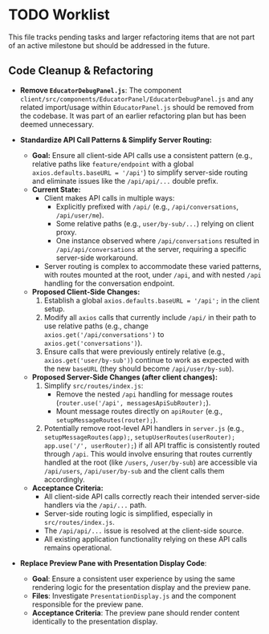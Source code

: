 # TODO Worklist

This file tracks pending tasks and larger refactoring items that are not part of an active milestone but should be addressed in the future.

## Code Cleanup & Refactoring

- **Remove `EducatorDebugPanel.js`**: The component `client/src/components/EducatorPanel/EducatorDebugPanel.js` and any related import/usage within `EducatorPanel.js` should be removed from the codebase. It was part of an earlier refactoring plan but has been deemed unnecessary. 


- **Standardize API Call Patterns & Simplify Server Routing:**
    - **Goal:** Ensure all client-side API calls use a consistent pattern (e.g., relative paths like `feature/endpoint` with a global `axios.defaults.baseURL = '/api'`) to simplify server-side routing and eliminate issues like the `/api/api/...` double prefix.
    - **Current State:**
        - Client makes API calls in multiple ways:
            - Explicitly prefixed with `/api/` (e.g., `/api/conversations`, `/api/user/me`).
            - Some relative paths (e.g., `user/by-sub/...`) relying on client proxy.
            - One instance observed where `/api/conversations` resulted in `/api/api/conversations` at the server, requiring a specific server-side workaround.
        - Server routing is complex to accommodate these varied patterns, with routes mounted at the root, under `/api`, and with nested `/api` handling for the conversation endpoint.
    - **Proposed Client-Side Changes:**
        1.  Establish a global `axios.defaults.baseURL = '/api';` in the client setup.
        2.  Modify all `axios` calls that currently include `/api/` in their path to use relative paths (e.g., change `axios.get('/api/conversations')` to `axios.get('conversations')`).
        3.  Ensure calls that were previously entirely relative (e.g., `axios.get('user/by-sub')`) continue to work as expected with the new `baseURL` (they should become `/api/user/by-sub`).
    - **Proposed Server-Side Changes (after client changes):**
        1.  Simplify `src/routes/index.js`:
            - Remove the nested `/api` handling for message routes (`router.use('/api', messagesApiSubRouter);`).
            - Mount message routes directly on `apiRouter` (e.g., `setupMessageRoutes(router);`).
        2.  Potentially remove root-level API handlers in `server.js` (e.g., `setupMessageRoutes(app);`, `setupUserRoutes(userRouter); app.use('/', userRouter);`) if all API traffic is consistently routed through `/api`. This would involve ensuring that routes currently handled at the root (like `/users`, `/user/by-sub`) are accessible via `/api/users`, `/api/user/by-sub` and the client calls them accordingly.
    - **Acceptance Criteria:**
        - All client-side API calls correctly reach their intended server-side handlers via the `/api/...` path.
        - Server-side routing logic is simplified, especially in `src/routes/index.js`.
        - The `/api/api/...` issue is resolved at the client-side source.
        - All existing application functionality relying on these API calls remains operational. 

- **Replace Preview Pane with Presentation Display Code**:
    - **Goal**: Ensure a consistent user experience by using the same rendering logic for the presentation display and the preview pane.
    - **Files**: Investigate `PresentationDisplay.js` and the component responsible for the preview pane.
    - **Acceptance Criteria**: The preview pane should render content identically to the presentation display. 